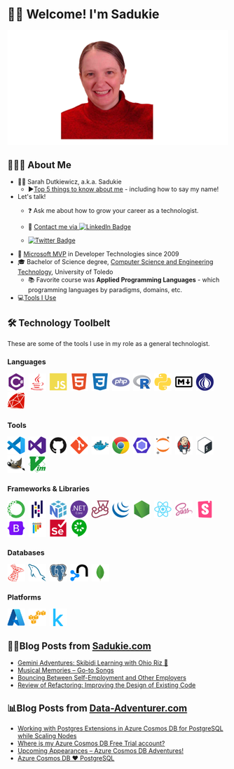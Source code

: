 # 👋🏻 Welcome! I'm Sadukie

![Smiling Sadukie](images/sadukie-headshot.png)

## 👩🏻‍💻 About Me

- 👩🏻 Sarah Dutkiewicz, a.k.a. Sadukie
  - ▶️[Top 5 things to know about me](https://www.youtube.com/watch?v=h25u7zWUwoQ) - including how to say my name!
- Let's talk!
  - ❓ Ask me about how to grow your career as a technologist.
  - 🤝 [Contact me via <img src="https://img.shields.io/badge/LinkedIn-blue?style=for-the-badge&logo=linkedin&logoColor=white" alt="LinkedIn Badge"/>](https://linkedin.com/in/sadukie)

  - <a href="https://twitter.com/sadukie"><img src="https://img.shields.io/twitter/follow/sadukie?style=social" alt="Twitter Badge"/></a>
- 🏅 [Microsoft MVP](https://mvp.microsoft.com/en-us/PublicProfile/4025435?fullName=Sarah%20E%20Dutkiewicz) in Developer Technologies since 2009
- 🎓 Bachelor of Science degree, [Computer Science and Engineering Technology](https://www.utoledo.edu/engineering/engineering-technology/cset/), University of Toledo
  - 📚 Favorite course was **Applied Programming Languages** - which programming languages by paradigms, domains, etc.
- 💻[Tools I Use](tools.md)

## 🛠️ Technology Toolbelt

These are some of the tools I use in my role as a general technologist.

### Languages

<img src="https://raw.githubusercontent.com/devicons/devicon/master/icons/csharp/csharp-plain.svg" height="40" width="40" alt="C#" title="C#" />&nbsp;
<img src="https://raw.githubusercontent.com/devicons/devicon/master/icons/java/java-plain.svg" height="40" width="40" alt="Java" title="Java" />&nbsp;
<img src="https://raw.githubusercontent.com/devicons/devicon/master/icons/javascript/javascript-plain.svg" height="40" width="40" alt="JavaScript" title="JavaScript" />&nbsp;
<img src="https://raw.githubusercontent.com/devicons/devicon/master/icons/html5/html5-plain.svg" height="40" width="40" alt="HTML" title="HTML" />&nbsp;
<img src="https://raw.githubusercontent.com/devicons/devicon/master/icons/css3/css3-plain.svg" height="40" width="40" alt="CSS" title="CSS" />&nbsp;
<img src="https://raw.githubusercontent.com/devicons/devicon/master/icons/php/php-plain.svg" height="40" width="40" alt="PHP" title="PHP" />&nbsp;
<img src="https://raw.githubusercontent.com/devicons/devicon/master/icons/r/r-original.svg" height="40" width="40" alt="R" title="R" />&nbsp;
<img src="https://raw.githubusercontent.com/devicons/devicon/master/icons/python/python-plain.svg" height="40" width="40" alt="Python" title="Python" />&nbsp;
<img src="https://raw.githubusercontent.com/devicons/devicon/master/icons/markdown/markdown-original.svg" height="40" width="40" alt="Markdown" title="Markdown" />&nbsp;
<img src="https://raw.githubusercontent.com/devicons/devicon/master/icons/perl/perl-plain.svg" height="40" width="40" alt="Perl" title="Perl" />&nbsp;
<img src="https://raw.githubusercontent.com/devicons/devicon/master/icons/ruby/ruby-plain.svg" height="40" width="40" alt="Ruby" title="Ruby" />&nbsp;

### Tools

<img src="https://raw.githubusercontent.com/devicons/devicon/master/icons/vscode/vscode-original.svg" height="40" width="40" alt="Visual Studio Code" title="Visual Studio Code" />&nbsp;
<img src="https://raw.githubusercontent.com/devicons/devicon/master/icons/visualstudio/visualstudio-plain.svg" height="40" width="40" alt="Visual Studio" title="Visual Studio" />&nbsp;
<img src="https://raw.githubusercontent.com/devicons/devicon/master/icons/github/github-original.svg" height="40" width="40" alt="GitHub" title="GitHub" />&nbsp;
<img src="https://raw.githubusercontent.com/devicons/devicon/master/icons/git/git-original.svg" height="40" width="40" alt="Git" title="Git" />&nbsp;
<img src="https://raw.githubusercontent.com/devicons/devicon/master/icons/docker/docker-original.svg" height="40" width="40" alt="Docker" title="Docker" />&nbsp;
<img src="https://raw.githubusercontent.com/devicons/devicon/master/icons/chrome/chrome-original.svg" height="40" width="40" alt="Chrome" title="Chrome" />&nbsp;
<img src="https://raw.githubusercontent.com/devicons/devicon/master/icons/eslint/eslint-original.svg" height="40" width="40" alt="ESLint" title="ESLint" />&nbsp;
<img src="https://raw.githubusercontent.com/devicons/devicon/master/icons/jupyter/jupyter-original.svg" height="40" width="40" alt="Jupyter" title="Jupyter" />&nbsp;
<img src="https://raw.githubusercontent.com/devicons/devicon/master/icons/jenkins/jenkins-original.svg" height="40" width="40" alt="Jenkins" title="Jenkins" />&nbsp;
<img src="https://raw.githubusercontent.com/devicons/devicon/master/icons/bash/bash-original.svg" height="40" width="40" alt="Bash" title="Bash" />&nbsp;
<img src="https://raw.githubusercontent.com/devicons/devicon/master/icons/gimp/gimp-original.svg" height="40" width="40" alt="Gimp" title="Gimp" />&nbsp;
<img src="https://raw.githubusercontent.com/devicons/devicon/master/icons/vim/vim-plain.svg" height="40" width="40" alt="Vim" title="Vim" />&nbsp;

### Frameworks & Libraries

<img src="https://raw.githubusercontent.com/devicons/devicon/master/icons/anaconda/anaconda-original.svg" height="40" width="40" alt="Anaconda" title="Anaconda" />&nbsp;
<img src="https://raw.githubusercontent.com/devicons/devicon/master/icons/pandas/pandas-original.svg" height="40" width="40" alt="Pandas" title="Pandas" />&nbsp;
<img src="https://raw.githubusercontent.com/devicons/devicon/master/icons/numpy/numpy-original.svg" height="40" width="40" alt="NumPy" title="NumPy" />&nbsp;
<img src="https://raw.githubusercontent.com/devicons/devicon/master/icons/dotnetcore/dotnetcore-original.svg" height="40" width="40" alt=".NET Core" title=".NET Core" />&nbsp;
<img src="https://raw.githubusercontent.com/devicons/devicon/master/icons/jest/jest-plain.svg" height="40" width="40" alt="Jest" title="Jest" />&nbsp;
<img src="https://raw.githubusercontent.com/devicons/devicon/master/icons/jquery/jquery-plain.svg" height="40" width="40" alt="jQuery" title="jQuery" />&nbsp;
<img src="https://raw.githubusercontent.com/devicons/devicon/master/icons/nodejs/nodejs-original.svg" height="40" width="40" alt="NodeJS" title="NodeJS" />&nbsp;
<img src="https://raw.githubusercontent.com/devicons/devicon/master/icons/react/react-original.svg" height="40" width="40" alt="React" title="React" />&nbsp;
<img src="https://raw.githubusercontent.com/devicons/devicon/master/icons/sass/sass-original.svg" height="40" width="40" alt="Sass" title="Sass" />&nbsp;
<img src="https://raw.githubusercontent.com/devicons/devicon/master/icons/storybook/storybook-original.svg" height="40" width="40" alt="Storybook" title="Storybook" />&nbsp;
<img src="https://raw.githubusercontent.com/devicons/devicon/master/icons/bootstrap/bootstrap-original.svg" height="40" width="40" alt="Bootstrap" title="Bootstrap" />&nbsp;
<img src="https://raw.githubusercontent.com/devicons/devicon/master/icons/pytest/pytest-original.svg" height="40" width="40" alt="PyTest" title="PyTest" />&nbsp;
<img src="https://raw.githubusercontent.com/devicons/devicon/master/icons/selenium/selenium-original.svg" height="40" width="40" alt="Selenium" title="Selenium" />&nbsp;
<img src="https://raw.githubusercontent.com/devicons/devicon/master/icons/cucumber/cucumber-plain.svg" height="40" width="40" alt="Cucumber" title="Cucumber" />&nbsp;

### Databases

<img src="https://raw.githubusercontent.com/devicons/devicon/master/icons/microsoftsqlserver/microsoftsqlserver-plain.svg" height="40" width="40" alt="Microsoft SQL Server" title="Microsoft SQL Server" />&nbsp;
<img src="https://raw.githubusercontent.com/devicons/devicon/master/icons/mysql/mysql-original.svg" height="40" width="40" alt="MySQL" title="MySQL" />&nbsp;
<img src="https://raw.githubusercontent.com/devicons/devicon/master/icons/postgresql/postgresql-original.svg" height="40" width="40" alt="PostgreSQL" title="PostgreSQL" />&nbsp;
<img src="https://raw.githubusercontent.com/devicons/devicon/master/icons/neo4j/neo4j-original.svg" height="40" width="40" alt="Neo4j" title="Neo4j" />&nbsp;
<img src="https://raw.githubusercontent.com/devicons/devicon/master/icons/mongodb/mongodb-original.svg" height="40" width="40" alt="MongoDB" title="MongoDB" />&nbsp;

### Platforms

<img src="https://raw.githubusercontent.com/devicons/devicon/master/icons/azure/azure-original.svg" height="40" width="40" alt="Azure" title="Azure" />&nbsp;
<img src="https://raw.githubusercontent.com/devicons/devicon/master/icons/amazonwebservices/amazonwebservices-original.svg" height="40" width="40" alt="Amazon Web Services" title="Amazon Web Services" />&nbsp;
<img src="https://raw.githubusercontent.com/devicons/devicon/master/icons/kaggle/kaggle-original.svg" height="40" width="40" alt="Kaggle" title="Kaggle" />&nbsp;

## ✍🏻Blog Posts from [Sadukie.com](https://www.sadukie.com)

<!-- SADUKIE-BLOG-POST:START -->
- [Gemini Adventures: Skibidi Learning with Ohio Riz 🤔](https://www.sadukie.com/2024/07/12/gemini-adventures-skibidi-learning-with-ohio-riz-%f0%9f%a4%94/?utm_source=rss&utm_medium=rss&utm_campaign=gemini-adventures-skibidi-learning-with-ohio-riz-%25f0%259f%25a4%2594)
- [Musical Memories – Go-to Songs](https://www.sadukie.com/2024/07/01/musical-memories-go-to-songs/?utm_source=rss&utm_medium=rss&utm_campaign=musical-memories-go-to-songs)
- [Bouncing Between Self-Employment and Other Employers](https://www.sadukie.com/2024/06/25/bouncing-between-self-employment-and-other-employers/?utm_source=rss&utm_medium=rss&utm_campaign=bouncing-between-self-employment-and-other-employers)
- [Review of Refactoring: Improving the Design of Existing Code](https://www.sadukie.com/2024/06/17/review-of-refactoring-improving-the-design-of-existing-code/?utm_source=rss&utm_medium=rss&utm_campaign=review-of-refactoring-improving-the-design-of-existing-code)
<!-- SADUKIE-BLOG-POST:END -->

## 📊Blog Posts from [Data-Adventurer.com](https://www.data-adventurer.com)

<!-- DA-BLOG-POST:START -->
- [Working with Postgres Extensions in Azure Cosmos DB for PostgreSQL while Scaling Nodes](https://data-adventurer.com/2023/02/15/working-with-postgres-extensions-in-azure-cosmos-db-for-postgresql-while-scaling-nodes/?utm_source=rss&utm_medium=rss&utm_campaign=working-with-postgres-extensions-in-azure-cosmos-db-for-postgresql-while-scaling-nodes)
- [Where is my Azure Cosmos DB Free Trial account?](https://data-adventurer.com/2023/02/08/where-is-my-azure-cosmos-db-free-trial-account/?utm_source=rss&utm_medium=rss&utm_campaign=where-is-my-azure-cosmos-db-free-trial-account)
- [Upcoming Appearances – Azure Cosmos DB Adventures!](https://data-adventurer.com/2023/01/26/upcoming-appearances-azure-cosmos-db-adventures/?utm_source=rss&utm_medium=rss&utm_campaign=upcoming-appearances-azure-cosmos-db-adventures)
- [Azure Cosmos DB ❤️ PostgreSQL](https://data-adventurer.com/2022/11/02/azure-cosmos-db-%e2%9d%a4%ef%b8%8f-postgresql/?utm_source=rss&utm_medium=rss&utm_campaign=azure-cosmos-db-%25e2%259d%25a4%25ef%25b8%258f-postgresql)
<!-- DA-BLOG-POST:END -->
